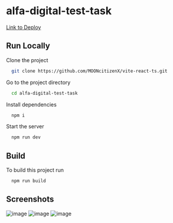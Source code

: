 # alfa-digital-test-task

[Link to Deploy](https://alfa-digital-test-task.netlify.app/)

## Run Locally

Clone the project

```bash
  git clone https://github.com/MOONcitizenX/vite-react-ts.git
```

Go to the project directory

```bash
  cd alfa-digital-test-task
```

Install dependencies

```bash
  npm i
```

Start the server

```bash
  npm run dev
```

## Build

To build this project run

```bash
  npm run build
```
## Screenshots
![image](https://user-images.githubusercontent.com/104726176/216298115-75b1faba-56f9-4ed1-acfe-cf60bd772bd3.png)
![image](https://user-images.githubusercontent.com/104726176/216298180-5fb898a5-b6f0-44ea-b1e1-6f2b5a3319da.png)
![image](https://user-images.githubusercontent.com/104726176/216298241-eec63e9f-3cff-4fbd-ab42-7d6ec30955f4.png)


